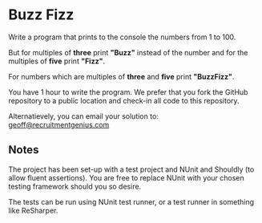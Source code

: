 Buzz Fizz
=========

Write a program that prints to the console the numbers from 1 to 100.

But for multiples of **three** print **"Buzz"** instead of the number and for the multiples of **five** print **"Fizz"**.

For numbers which are multiples of **three** and **five** print **"BuzzFizz"**.

You have 1 hour to write the program. We prefer that you fork the GitHub repository to a public location and check-in all code to this repository.

Alternatievely, you can email your solution to: geoff@recruitmentgenius.com

Notes
-----

The project has been set-up with a test project and NUnit and Shouldly (to allow fluent assertions). You are free to replace NUnit with your chosen testing framework should you so desire.

The tests can be run using NUnit test runner, or a test runner in something like ReSharper.